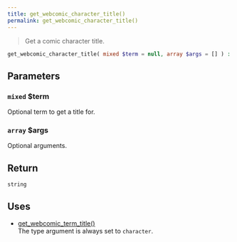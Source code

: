 ```yaml
---
title: get_webcomic_character_title()
permalink: get_webcomic_character_title()
---
```


> Get a comic character title.

```php
get_webcomic_character_title( mixed $term = null, array $args = [] ) : string
```

## Parameters

### `mixed` $term
Optional term to get a title for.

### `array` $args
Optional arguments.

## Return

`string`

## Uses
- [get_webcomic_term_title()](get_webcomic_term_title())  
The type argument is always set to
`character`.
